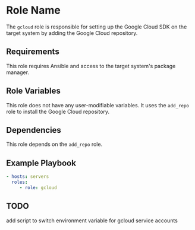# Role Name

The `gcloud` role is responsible for setting up the Google Cloud SDK on the
target system by adding the Google Cloud repository.

## Requirements

This role requires Ansible and access to the target system's package manager.

## Role Variables

This role does not have any user-modifiable variables. It uses the `add_repo`
role to install the Google Cloud repository.

## Dependencies

This role depends on the `add_repo` role.

## Example Playbook

```yaml
- hosts: servers
  roles:
     - role: gcloud
```

## TODO

add script to switch environment variable for gcloud service accounts
